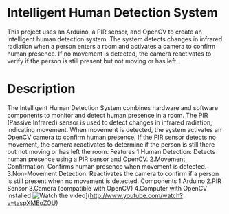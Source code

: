 # Intelligent Human Detection System
This project uses an Arduino, a PIR sensor, and OpenCV to create an intelligent human detection system. The system detects changes in infrared radiation when a person enters a room and activates a camera to confirm human presence. If no movement is detected, the camera reactivates to verify if the person is still present but not moving or has left.
# Description 
The Intelligent Human Detection System combines hardware and software components to monitor and detect human presence in a room. The PIR (Passive Infrared) sensor is used to detect changes in infrared radiation, indicating movement. When movement is detected, the system activates an OpenCV camera to confirm human presence. If the PIR sensor detects no movement, the camera reactivates to determine if the person is still there but not moving or has left the room.
Features
1.Human Detection: Detects human presence using a PIR sensor and OpenCV.
2.Movement Confirmation: Confirms human presence when movement is detected.
3.Non-Movement Detection: Reactivates the camera to confirm if a person is still present when no movement is detected.
Components
1.Arduino
2.PIR Sensor
3.Camera (compatible with OpenCV)
4.Computer with OpenCV installed
![Watch the video](http://img.youtube.com/vi/taspXMEoZOU/0.jpg)](http://www.youtube.com/watch?v=taspXMEoZOU)

